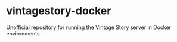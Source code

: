 # vintagestory-docker
Unofficial repository for running the Vintage Story server in Docker environments
